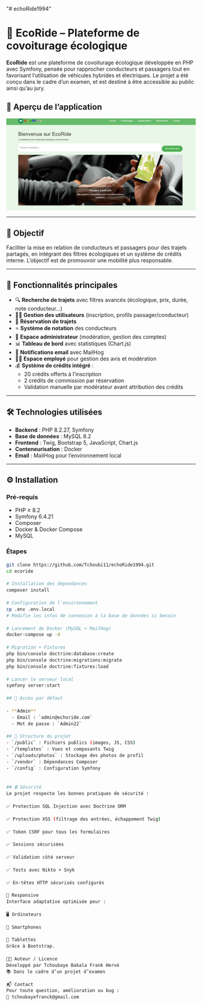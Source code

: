 "# echoRide1994" 

# 🚗 EcoRide – Plateforme de covoiturage écologique

**EcoRide** est une plateforme de covoiturage écologique développée en PHP avec Symfony, pensée pour rapprocher conducteurs et passagers tout en favorisant l’utilisation de véhicules hybrides et électriques. Le projet a été conçu dans le cadre d’un examen, et est destiné à être accessible au public ainsi qu’au jury.

## 📸 Aperçu de l’application

![Aperçu de l'application](public/uploads/images/6821b525b8057.png)

---

## 🌱 Objectif

Faciliter la mise en relation de conducteurs et passagers pour des trajets partagés, en intégrant des filtres écologiques et un système de crédits interne. L’objectif est de promouvoir une mobilité plus responsable.

---

## 🧩 Fonctionnalités principales

- 🔍 **Recherche de trajets** avec filtres avancés (écologique, prix, durée, note conducteur…)
- 🧑‍💻 **Gestion des utilisateurs** (inscription, profils passager/conducteur)
- 🧾 **Réservation de trajets**
- ⭐ **Système de notation** des conducteurs
- 🔐 **Espace administrateur** (modération, gestion des comptes)
- 📊 **Tableau de bord** avec statistiques (Chart.js)
- 📧 **Notifications email** avec MailHog
- 👨‍🏭 **Espace employé** pour gestion des avis et modération
- 💰 **Système de crédits intégré** :
  - 20 crédits offerts à l’inscription
  - 2 crédits de commission par réservation
  - Validation manuelle par modérateur avant attribution des crédits

---

## 🛠️ Technologies utilisées

- **Backend** : PHP 8.2.27, Symfony
- **Base de données** : MySQL 8.2
- **Frontend** : Twig, Bootstrap 5, JavaScript, Chart.js
- **Conteneurisation** : Docker
- **Email** : MailHog pour l’environnement local

---

## ⚙️ Installation

### Pré-requis

- PHP ≥ 8.2
- Symfony 6.4.21 
- Composer
- Docker & Docker Compose
- MySQL

### Étapes

```bash
git clone https://github.com/Tchoubi11/echoRide1994.git
cd ecoride

# Installation des dépendances
composer install

# Configuration de l'environnement
cp .env .env.local
# Modifie les infos de connexion à la base de données si besoin

# Lancement de Docker (MySQL + MailHog)
docker-compose up -d

# Migration + Fixtures
php bin/console doctrine:database:create
php bin/console doctrine:migrations:migrate
php bin/console doctrine:fixtures:load

# Lancer le serveur local
symfony server:start

## 🔐 Accès par défaut

- **Admin**
  - Email : `admin@echoride.com`
  - Mot de passe : `Admin22`

## 🧾 Structure du projet
- `/public` : Fichiers publics (images, JS, CSS)
- `/templates` : Vues et composants Twig
- `/uploads/photos` : Stockage des photos de profil
- `/vendor` : Dépendances Composer
- `/config` : Configuration Symfony


## 🔒 Sécurité
Le projet respecte les bonnes pratiques de sécurité :

✅ Protection SQL Injection avec Doctrine ORM

✅ Protection XSS (filtrage des entrées, échappement Twig)

✅ Token CSRF pour tous les formulaires

✅ Sessions sécurisées

✅ Validation côté serveur

✅ Tests avec Nikto + Snyk

✅ En-têtes HTTP sécurisés configurés

📱 Responsive
Interface adaptative optimisée pour :

🖥️ Ordinateurs

📱 Smartphones

📱 Tablettes
Grâce à Bootstrap.

🧑‍🎓 Auteur / Licence
Développé par Tchoubaye Bakala Frank Hervé
📚 Dans le cadre d’un projet d’examen

📬 Contact
Pour toute question, amélioration ou bug :
📧 tchoubayefranck@gmail.com